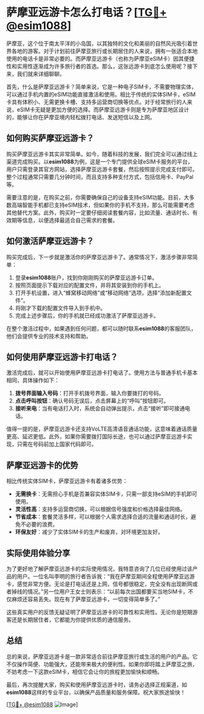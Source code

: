 # 萨摩亚远游卡怎么打电话？[[TG💪+ @esim1088](https://t.me/s/esim1088)]

萨摩亚，这个位于南太平洋的小岛国，以其独特的文化和美丽的自然风光吸引着世界各地的游客。对于计划前往萨摩亚旅行或长期居住的人来说，拥有一张适合本地使用的电话卡是非常必要的。而萨摩亚远游卡（也称为萨摩亚eSIM卡）因其便捷性和实用性逐渐成为许多旅行者的首选。那么，这张远游卡到底怎么使用呢？接下来，我们就来详细聊聊。

首先，什么是萨摩亚远游卡？简单来说，它是一种电子SIM卡，不需要物理实体，可以通过手机内置的eSIM功能直接激活和使用。相比于传统的实体SIM卡，eSIM卡具有体积小、无需更换卡槽、支持多运营商切换等优点。对于经常旅行的人来说，eSIM卡无疑是更加方便的选择。而萨摩亚远游卡则是专为萨摩亚地区设计的，能够让你在萨摩亚境内轻松拨打电话、发送短信以及上网。

## 如何购买萨摩亚远游卡？

购买萨摩亚远游卡其实非常简单。如今，随着科技的发展，我们完全可以通过线上渠道完成购买。以**esim1088**为例，这是一个专门提供全球eSIM卡服务的平台，用户只需登录其官方网站，选择萨摩亚远游卡套餐，然后按照提示完成支付即可。整个过程通常只需要几分钟时间，而且支持多种支付方式，包括信用卡、PayPal等。

需要注意的是，在购买之前，你需要确保自己的设备支持eSIM功能。目前，大多数高端智能手机都已支持eSIM技术，但如果你的手机不支持，那么可能需要考虑其他替代方案。此外，购买时一定要仔细阅读套餐内容，比如流量、通话时长、有效期等信息，以便选择最适合自己需求的套餐。

## 如何激活萨摩亚远游卡？

购买完成后，下一步就是激活你的萨摩亚远游卡了。通常情况下，激活步骤非常简单：

1. 登录**esim1088**账户，找到你刚刚购买的萨摩亚远游卡订单。
2. 按照页面提示下载对应的配置文件，并将其安装到你的手机上。
3. 打开手机设置，进入“蜂窝移动网络”或“移动网络”选项，选择“添加新配置文件”。
4. 将刚才下载的配置文件导入到手机中。
5. 完成上述步骤后，你的手机就已经成功激活了萨摩亚远游卡。

在整个激活过程中，如果遇到任何问题，都可以随时联系**esim1088**的客服团队，他们会提供专业的技术支持和帮助。

## 如何使用萨摩亚远游卡打电话？

激活完成后，就可以开始使用萨摩亚远游卡打电话了。使用方法与普通手机卡基本相同，具体操作如下：

1. **拨号界面输入号码**：打开手机拨号界面，输入你要拨打的号码。
2. **点击呼叫按钮**：确认号码无误后，点击屏幕上的“呼叫”按钮即可。
3. **接听来电**：当有电话打入时，系统会自动弹出提示，点击“接听”即可接通电话。

值得一提的是，萨摩亚远游卡还支持VoLTE高清语音通话功能，这意味着通话质量更高、延迟更低。此外，如果你需要拨打国际长途，也可以通过萨摩亚远游卡实现，只需在号码前加上国家代码即可。

## 萨摩亚远游卡的优势

相比传统实体SIM卡，萨摩亚远游卡有着诸多优势：

- **无需换卡**：无需担心手机是否兼容实体SIM卡，只需一部支持eSIM的手机即可使用。
- **灵活性高**：支持多运营商切换，可以根据信号强度和价格选择最佳网络。
- **节省成本**：套餐灵活多样，可以根据个人需求选择合适的流量和通话时长，避免不必要的浪费。
- **环保友好**：减少了实体SIM卡的生产和废弃，对环境更加友好。

## 实际使用体验分享

为了更好地了解萨摩亚远游卡的实际使用情况，我特意咨询了几位已经使用过该产品的用户。一位名叫李明的旅行者告诉我：“我在萨摩亚期间全程使用萨摩亚远游卡，感觉非常方便。无论是打电话还是上网，信号都很稳定，完全没有出现断网或者掉线的情况。”另一位用户王女士则表示：“以前每次出国都要买当地SIM卡，不仅麻烦还容易丢失。现在有了萨摩亚远游卡，一切变得简单多了。”

这些真实用户的反馈无疑证明了萨摩亚远游卡的可靠性和实用性。无论你是短期游客还是长期居住者，它都能为你提供优质的通信服务。

## 总结

总的来说，萨摩亚远游卡是一款非常适合前往萨摩亚旅行或生活的用户的产品。它不仅操作简便、功能强大，还能带来极大的便利性。如果你即将踏上萨摩亚之旅，不妨考虑一下这款eSIM卡，相信它会让你的旅程更加愉快和顺畅。

最后，再次提醒大家，购买和使用萨摩亚远游卡时，请务必选择正规渠道，如**esim1088**这样的专业平台，以确保产品质量和服务保障。祝大家旅途愉快！

[[TG💪+ @esim1088](https://t.me/s/esim1088) ![Image](https://i.postimg.cc/4NQfJmqS/Snipaste-2025-05-13-00-14-12.png)]